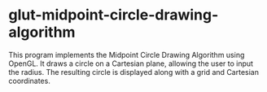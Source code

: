 # glut-midpoint-circle-drawing-algorithm
This program implements the Midpoint Circle Drawing Algorithm using OpenGL. It draws a circle on a Cartesian plane, allowing the user to input the radius. The resulting circle is displayed along with a grid and Cartesian coordinates.
